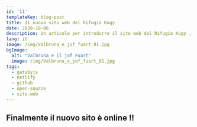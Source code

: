 ```yaml
---
id: '11'
templateKey: blog-post
title: Il nuovo sito web del Rifugio Kugy
date: 2020-10-06
description: Un articolo per introdurre il sito web del Rifugio Kugy , la filosofia open source e i nostri progetti.
lang: it
image: /img/Valbruna_e_jof_fuart_01.jpg
bgImage:
  alt: "Valbruna e il jof Fuart"
  image: /img/Valbruna_e_jof_fuart_01.jpg
tags:
  - gatsbyjs
  - netlify
  - github
  - open-source
  - sito-web
---
```


## Finalmente il nuovo sito è online !!
